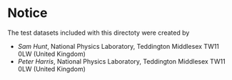 # Notice

The test datasets included with this directoty were created by

* *Sam Hunt*, National Physics Laboratory, Teddington Middlesex TW11 0LW (United Kingdom)
* *Peter Harris*, National Physics Laboratory, Teddington Middlesex TW11 0LW (United Kingdom)
